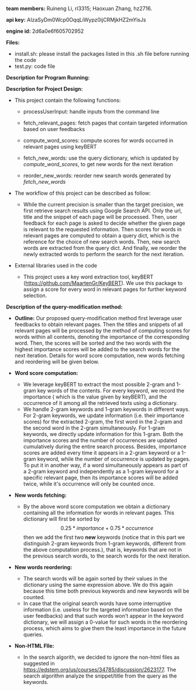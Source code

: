 **team members:** Ruineng Li, rl3315; Haoxuan Zhang, hz2716.

**api key:** AIzaSyDm0Wcp0OqqLiWypz0ijCRMjkHZ2mYisJs

**engine id:** 2d6a0e6f605702952



**Files:**

* install.sh: please install the packages listed in this .sh file before running the code
* test.py: code file

**Description for Program Running:**



**Description for Project Design:**

* This project contain the following functions:

  * processUserInput: handle inputs from the command line

  * fetch_relevant_pages: fetch pages that contain targeted information based on user feedbacks

  * compute_word_scores: compute scores for words occurred in relevant pages using keyBERT

  * fetch_new_words: use the query dictionary, which is updated by *compute_word_scores*, to get new words for the next iteration

  * reorder_new_words: reorder new search words generated by *fetch_new_words*

* The workflow of this project can be described as follow:
  * While the current precision is smaller than the target precision, we first retrieve search results using Google Search API. Only the url, title and the snippet of each page will be processed. Then, user feedback for each page is asked to decide whether the given page is relevant to the requested information. Then scores for words in relevant pages are computed to obtain a query dict, which is the reference for the choice of new search words. Then, new search words are extracted from the query dict. And finally, we reorder the newly extracted words to perform the search for the next iteration.
* External libraries used in the code
  * This project uses a key word extraction tool, keyBERT (https://github.com/MaartenGr/KeyBERT). We use this package to assign a score for every word in relevant pages for further keyword selection.

**Description of the query-modification method:**

* **Outline:** Our proposed query-modification method first leverage user feedbacks to obtain relevant pages. Then the titles and snippets of all relevant pages will be processed by the method of computing scores for words within all contents, denoting the importance of the corresponding word. Then, the scores will be sorted and the two words with the highest importance scores will be added to the search words for the next iteration. Details for word score computation, new words fetching and reordering will be given below.

* **Word score computation:** 

  * We leverage keyBERT to extract the most possible 2-gram and 1-gram key words of the contents. For every keyword, we record the importance ( which is the value given by keyBERT), and the occurrence of it among all the retrieved texts using a dictionary. 
  * We handle 2-gram keywords and 1-gram keywords in different ways. For 2-gram keywords, we update information (i.e. their importance scores) for the extracted 2-gram, the first word in the 2-gram and the second word in the 2-gram simultaneously. For 1-gram keywords, we directly update information for this 1-gram. Both the importance scores and the number of occurrences are updated cumulatively during the entire search process. Besides, importance scores are added every time it appears in a 2-gram keyword or a 1-gram keyword, while the number of occurrence is updated by pages. To put it in another way, if a word simultaneously appears as part of a 2-gram keyword and independently as a 1-gram keyword for a specific relevant page, then its importance scores will be added twice, while it's occurrence will only be counted once.

* **New words fetching:**

  * By the above word score computation we obtain a dictionary containing all the information for words in relevant pages. This dictionary will first be sorted by 
    $$
    0.25 * importance + 0.75 * occurrence
    $$
    then we add the first two **new** keywords (notice that in this part we distinguish 2-gram keywords from 1-gram keywords, different from the above computation process.), that is, keywords that are not in the previous search words, to the search words for the next iteration.

* **New words reordering:**

  * The search words will be again sorted by their values in the dictionary using the same expression above. We do this again because this time both previous keywords and new keywords will be counted. 
  * In case that the original search words have some interruptive information (i.e. useless for the targeted information based on the user feedbacks) and that such words won't appear in the keyword dictionary, we will assign a 0-value for such words in the reordering process, which aims to give them the least importance in the future queries.


* **Non-HTML FIle:**
  * In the search algorith, we decided to ignore the non-html files as suggested in https://edstem.org/us/courses/34785/discussion/2623177. The search algorithm analyze the snippet/title from the query as the keywords.
